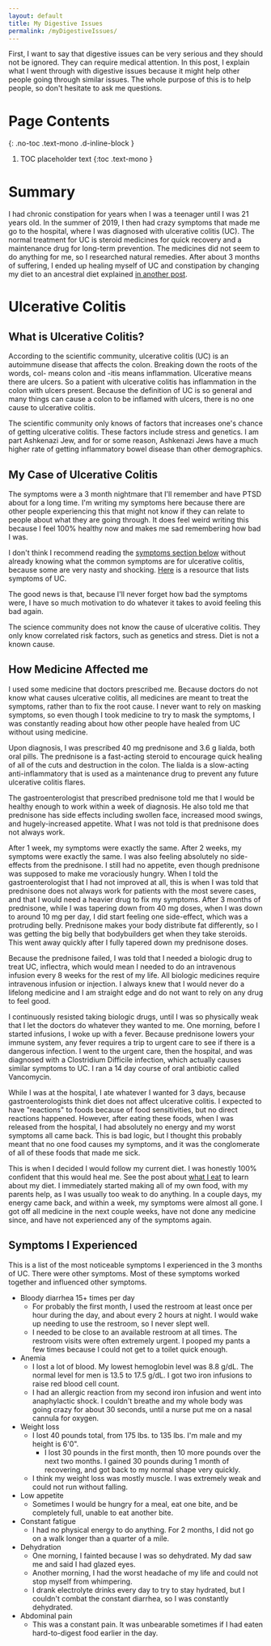 ```yaml
---
layout: default
title: My Digestive Issues
permalink: /myDigestiveIssues/
---
```


First, I want to say that digestive issues can be very serious and they should not be ignored. They can require medical attention. In this post, I explain what I went through with digestive issues because it might help other people going through similar issues. The whole purpose of this is to help people, so don't hesitate to ask me questions.

# Page Contents
{: .no-toc .text-mono .d-inline-block }

1. TOC placeholder text
{:toc .text-mono }


# Summary

I had chronic constipation for years when I was a teenager until I was 21 years old. In the summer of 2019, I then had crazy symptoms that made me go to the hospital, where I was diagnosed with ulcerative colitis (UC). The normal treatment for UC is steroid medicines for quick recovery and a maintenance drug for long-term prevention. The medicines did not seem to do anything for me, so I researched natural remedies. After about 3 months of suffering, I ended up healing myself of UC and constipation by changing my diet to an ancestral diet explained [in another post](/whatIEat).

# Ulcerative Colitis

## What is Ulcerative Colitis?

According to the scientific community, ulcerative colitis (UC) is an autoimmune disease that affects the colon. Breaking down the roots of the words, col- means colon and -itis means inflammation. Ulcerative means there are ulcers. So a patient with ulcerative colitis has inflammation in the colon with ulcers present. Because the definition of UC is so general and many things can cause a colon to be inflamed with ulcers, there is no one cause to ulcerative colitis.

The scientific community only knows of factors that increases one's chance of getting ulcerative colitis. These factors include stress and genetics. I am part Ashkenazi Jew, and for or some reason, Ashkenazi Jews have a much higher rate of getting inflammatory bowel disease than other demographics.


## My Case of Ulcerative Colitis

The symptoms were a 3 month nightmare that I'll remember and have PTSD about for a long time. I'm writing my symptoms here because there are other people experiencing this that might not know if they can relate to people about what they are going through. It does feel weird writing this because I feel 100% healthy now and makes me sad remembering how bad I was.

I don't think I recommend reading the [symptoms section below](#symptoms-i-experienced) without already knowing what the common symptoms are for ulcerative colitis, because some are very nasty and shocking. [Here](https://www.crohnscolitisfoundation.org/what-is-ulcerative-colitis/symptoms) is a resource that lists symptoms of UC.

The good news is that, because I'll never forget how bad the symptoms were, I have so much motivation to do whatever it takes to avoid feeling this bad again.

The science community does not know the cause of ulcerative colitis. They only know correlated risk factors, such as genetics and stress. Diet is not a known cause.

## How Medicine Affected me

I used some medicine that doctors prescribed me. Because doctors do not know what causes ulcerative colitis, all medicines are meant to treat the symptoms, rather than to fix the root cause. I never want to rely on masking symptoms, so even though I took medicine to try to mask the symptoms, I was constantly reading about how other people have healed from UC without using medicine.

Upon diagnosis, I was prescribed 40 mg prednisone and 3.6 g lialda, both oral pills. The prednisone is a fast-acting steroid to encourage quick healing of all of the cuts and destruction in the colon. The lialda is a slow-acting anti-inflammatory that is used as a maintenance drug to prevent any future ulcerative colitis flares.

The gastroenterologist that prescribed prednisone told me that I would be healthy enough to work within a week of diagnosis. He also told me that prednisone has side effects including swollen face, increased mood swings, and hugely-increased appetite. What I was not told is that prednisone does not always work.

After 1 week, my symptoms were exactly the same. After 2 weeks, my symptoms were exactly the same. I was also feeling absolutely no side-effects from the prednisone. I still had no appetite, even though prednisone was supposed to make me voraciously hungry. When I told the gastroenterologist that I had not improved at all, this is when I was told that prednisone does not always work for patients with the most severe cases, and that I would need a heavier drug to fix my symptoms. After 3 months of prednisone, while I was tapering down from 40 mg doses, when I was down to around 10  mg per day, I did start feeling one side-effect, which was a protruding belly. Prednisone makes your body distribute fat differently, so I was getting the big belly that bodybuilders get when they take steroids. This went away quickly after I fully tapered down my prednisone doses.

Because the prednisone failed, I was told that I needed a biologic drug to treat UC, inflectra, which would mean I needed to do an intravenous infusion every 8 weeks for the rest of my life. All biologic medicines require intravenous infusion or injection. I always knew that I would never do a lifelong medicine and I am straight edge and do not want to rely on any drug to feel good.

I continuously resisted taking biologic drugs, until I was so physically weak that I let the doctors do whatever they wanted to me. One morning, before I started infusions, I woke up with a fever. Because prednisone lowers your immune system, any fever requires a trip to urgent care to see if there is a dangerous infection. I went to the urgent care, then the hospital, and was diagnosed with a Clostridium Difficile infection, which actually causes similar symptoms to UC. I ran a 14 day course of oral antibiotic called Vancomycin.

While I was at the hospital, I ate whatever I wanted for 3 days, because gastroenterologists think diet does not affect ulcerative colitis. I expected to have "reactions" to foods because of food sensitivities, but no direct reactions happened. However, after eating these foods, when I was released from the hospital, I had absolutely no energy and my worst symptoms all came back. This is bad logic, but I thought this probably meant that no one food causes my symptoms, and it was the conglomerate of all of these foods that made me sick.

This is when I decided I would follow my current diet. I was honestly 100% confident that this would heal me. See the post about [what I eat](/whatIEat) to learn about my diet. I immediately started making all of my own food, with my parents help, as I was usually too weak to do anything. In a couple days, my energy came back, and within a week, my symptoms were almost all gone. I got off all medicine in the next couple weeks, have not done any medicine since, and have not experienced any of the symptoms again.

## Symptoms I Experienced

This is a list of the most noticeable symptoms I experienced in the 3 months of UC. There were other symptoms. Most of these symptoms worked together and influenced other symptoms.

* Bloody diarrhea 15+ times per day
	* For probably the first month, I used the restroom at least once per hour during the day, and about every 2 hours at night. I would wake up needing to use the restroom, so I never slept well.
	* I needed to be close to an available restroom at all times. The restroom visits were often extremely urgent. I pooped my pants a few times because I could not get to a toilet quick enough. 
* Anemia
	* I lost a lot of blood. My lowest hemoglobin level was 8.8 g/dL. The normal level for men is 13.5 to 17.5 g/dL. I got two iron infusions to raise red blood cell count.
	* I had an allergic reaction from my second iron infusion and went into anaphylactic shock. I couldn't breathe and my whole body was going crazy for about 30 seconds, until a nurse put me on a nasal cannula for oxygen.
* Weight loss
	* I lost 40 pounds total, from 175 lbs. to 135 lbs. I'm male and my height is 6'0".
		* I lost 30 pounds in the first month, then 10 more pounds over the next two months. I gained 30 pounds during 1 month of recovering, and got back to my normal shape very quickly.
	* I think my weight loss was mostly muscle. I was extremely weak and could not run without falling.
* Low appetite
	* Sometimes I would be hungry for a meal, eat one bite, and be completely full, unable to eat another bite.
* Constant fatigue
	* I had no physical energy to do anything. For 2 months, I did not go on a walk longer than a quarter of a mile.
* Dehydration
	* One morning, I fainted because I was so dehydrated. My dad saw me and said I had glazed eyes.
	* Another morning, I had the worst headache of my life and could not stop myself from whimpering.
	* I drank electrolyte drinks every day to try to stay hydrated, but I couldn't combat the constant diarrhea, so I was constantly dehydrated.
* Abdominal pain
	* This was a constant pain. It was unbearable sometimes if I had eaten hard-to-digest food earlier in the day.

